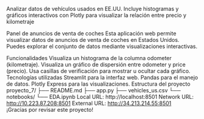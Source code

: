 Analizar datos de vehículos usados en EE.UU. Incluye histogramas y gráficos interactivos con Plotly para visualizar la relación entre precio y kilometraje

Panel de anuncios de venta de coches
Esta aplicación web permite visualizar datos de anuncios de venta de coches en Estados Unidos. Puedes explorar el conjunto de datos mediante visualizaciones interactivas.

Funcionalidades
Visualiza un histograma de la columna odometer (kilometraje).
Visualiza un gráfico de dispersión entre odometer y price (precio).
Usa casillas de verificación para mostrar u ocultar cada gráfico.
Tecnologías utilizadas
Streamlit para la interfaz web.
Pandas para el manejo de datos.
Plotly Express para las visualizaciones.
Estructura del proyecto
proyecto_7/
├── README.md
├── app.py
├── vehicles_us.csv
└── notebooks/
    └── EDA.ipynb
Local URL: http://localhost:8501
Network URL: http://10.223.87.208:8501
External URL: http://34.213.214.55:8501    
¡Gracias por revisar este proyecto!

